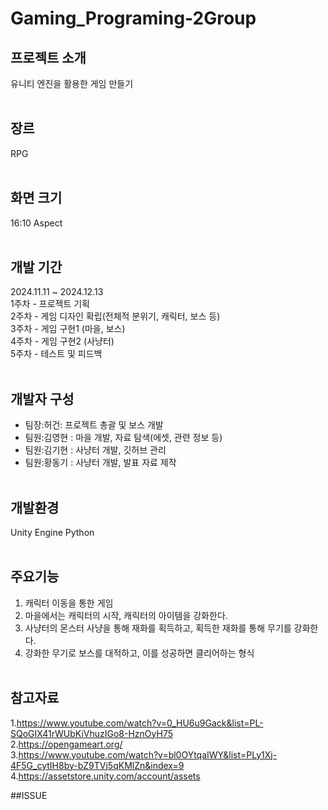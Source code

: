 # Gaming_Programing-2Group
## 프로젝트 소개
유니티 엔진을 활용한 게임 만들기
<br><br>
##  장르
RPG
<br><br>
##  화면 크기
16:10 Aspect
<br><br>
##  개발 기간 
2024.11.11 ~ 2024.12.13 <br>
1주차 - 프로젝트 기획 <br>
2주차 - 게임 디자인 확립(전체적 분위기, 캐릭터, 보스 등) <br>
3주차 - 게임 구현1 (마을, 보스) <br>
4주차 - 게임 구현2 (사냥터) <br>
5주차 - 테스트 및 피드백
<br><br>
## 개발자 구성
 * 팀장:허건: 프로젝트 총괄 및 보스 개발
 * 팀원:김영현 : 마을 개발, 자료 탐색(에셋, 관련 정보 등)
 * 팀원:김기현 : 사냥터 개발, 깃허브 관리
 * 팀원:황동기 : 사냥터 개발, 발표 자료 제작
   <br><br>
## 개발환경
Unity Engine
Python
<br><br>
## 주요기능 
1. 캐릭터 이동을 통한 게임
2. 마을에서는 캐릭터의 시작, 캐릭터의 아이템을 강화한다.
3. 사냥터의 몬스터 사냥을 통해 재화를 획득하고, 획득한 재화를 통해 무기를 강화한다.
4. 강화한 무기로 보스를 대적하고, 이를 성공하면 클리어하는 형식
<br><br>
## 참고자료
1.https://www.youtube.com/watch?v=0_HU6u9Gack&list=PL-SQoGIX41rWUbKiVhuzIGo8-HznOyH75
<br>
2.https://opengameart.org/
<br>
3.https://www.youtube.com/watch?v=bl0OYtqaIWY&list=PLy1Xj-4F5G_cytIH8by-bZ9TVj5qKMlZn&index=9
<br>
4.https://assetstore.unity.com/account/assets

##ISSUE

<br><br>

